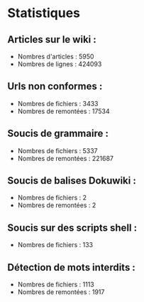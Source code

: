 # Statistiques

## Articles sur le wiki :

  * Nombres d'articles : 5950
  * Nombres de lignes : 424093

## Urls non conformes :

  * Nombres de fichiers : 3433
  * Nombres de remontées : 17534

## Soucis de grammaire :

  * Nombres de fichiers : 5337
  * Nombres de remontées : 221687

## Soucis de balises Dokuwiki :

  * Nombres de fichiers : 2
  * Nombres de remontées : 2

## Soucis sur des scripts shell :

  * Nombres de fichiers : 133

## Détection de mots interdits :

  * Nombres de fichiers : 1113
  * Nombres de remontées : 1917


